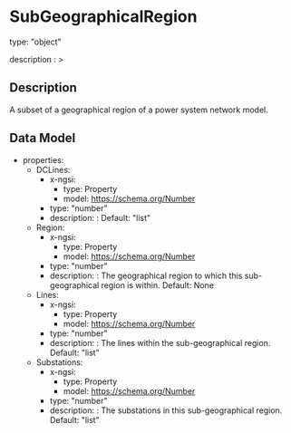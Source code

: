 # SubGeographicalRegion
type: "object"
description : >
## Description
A subset of a geographical region of a power system network model.

## Data Model
  - properties:
    - DCLines:
      - x-ngsi:
        - type: Property
        - model: https://schema.org/Number
      - type: "number"
      - description: :  Default: "list"
    - Region:
      - x-ngsi:
        - type: Property
        - model: https://schema.org/Number
      - type: "number"
      - description: : The geographical region to which this sub-geographical region is within. Default: None
    - Lines:
      - x-ngsi:
        - type: Property
        - model: https://schema.org/Number
      - type: "number"
      - description: : The lines within the sub-geographical region. Default: "list"
    - Substations:
      - x-ngsi:
        - type: Property
        - model: https://schema.org/Number
      - type: "number"
      - description: : The substations in this sub-geographical region. Default: "list"
